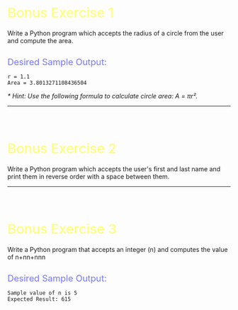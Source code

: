 <style>
.heading1 {
    color: #ffff78;
    font-weight:500;
    font-size: 30px;
}
.heading2 {
    color: #7878ff;
    font-weight:400;
    font-size: 20px;
}
.space {
   padding-top: 35px;
}
</style>

<h1 id="identifier" class="heading1">
    Bonus Exercise 1
</h1>

Write a Python program which accepts the radius of a circle from the user and compute the area.

<h1 id="identifier" class="heading2">
    Desired Sample Output:
</h1>

    r = 1.1
    Area = 3.8013271108436504

   _* Hint: Use the following formula to calculate circle area: A = πr²._

---

<h1 id="identifier" class="heading1 space">
    Bonus Exercise 2
</h1>
Write a Python program which accepts the user's first and last name and print them in reverse order with a space between them.

---

<h1 id="identifier" class="heading1 space">
    Bonus Exercise 3
</h1>

Write a Python program that accepts an integer (n) and computes the value of n+nn+nnn

<h1 id="identifier" class="heading2">
    Desired Sample Output:
</h1>


    Sample value of n is 5
    Expected Result: 615


